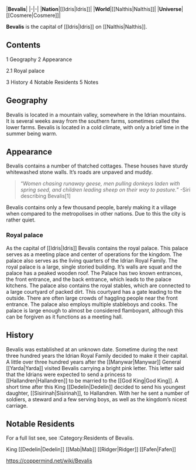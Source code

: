 |**Bevalis**|
|-|-|
|**Nation**|[[Idris\|Idris]]|
|**World**|[[Nalthis\|Nalthis]]|
|**Universe**|[[Cosmere\|Cosmere]]|

**Bevalis** is the capital of [[Idris\|Idris]] on [[Nalthis\|Nalthis]].

## Contents

1 Geography
2 Appearance

2.1 Royal palace


3 History
4 Notable Residents
5 Notes


## Geography
Bevalis is located in a mountain valley, somewhere in the Idrian mountains. It is several weeks away from the southern farms, sometimes called the lower farms.
Bevalis is located in a cold climate, with only a brief time in the summer being warm.

## Appearance
Bevalis contains a number of thatched cottages. These houses have sturdy whitewashed stone walls. It’s roads are unpaved and muddy.

>“*Women chasing runaway geese, men pulling donkeys laden with spring seed, and children leading sheep on their way to pasture.*”
\-Siri describing Bevalis[1]

Bevalis contains only a few thousand people, barely making it a village when compared to the metropolises in other nations. Due to this the city is rather quiet.

### Royal palace
As the capital of [[Idris\|Idris]] Bevalis contains the royal palace. This palace serves as a meeting place and center of operations for the kingdom. The palace also serves as the living quarters of the Idrian Royal Family.
The royal palace is a large, single storied building. It’s walls are squat and the palace has a peaked wooden roof. The Palace has two known entrances, the front entrance, and the back entrance, which leads to the palace kitchens. The palace also contains the royal stables, which are connected to a large courtyard of packed dirt. This courtyard has a gate leading to the outside.
There are often large crowds of haggling people near the front entrance. The palace also employs multiple stableboys and cooks. The palace is large enough to almost be considered flamboyant, although this can be forgiven as it functions as a meeting hall. 

## History
Bevalis was established at an unknown date. Sometime during the next three hundred years the Idrian Royal Family decided to make it their capital.
A little over three hundred years after the [[Manywar\|Manywar]] General [[Yarda\|Yarda]] visited Bevalis carrying a bright pink letter. This letter said that the Idrians were expected to send a princess to [[Hallandren\|Hallandren]] to be married to the [[God King\|God King]].
A short time after this King [[Dedelin\|Dedelin]] decided to send his youngest daughter, [[Sisirinah\|Sisirinah]], to Hallandren. With her he sent a number of soldiers, a steward and a few serving boys, as well as the kingdom’s nicest carriage.

## Notable Residents
For a full list see, see :Category:Residents of Bevalis.

King [[Dedelin\|Dedelin]]
[[Mab\|Mab]]
[[Ridger\|Ridger]]
[[Fafen\|Fafen]]



https://coppermind.net/wiki/Bevalis